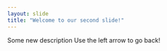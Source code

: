 ```yaml
---
layout: slide
title: "Welcome to our second slide!"
---
```

Some new description
Use the left arrow to go back!
